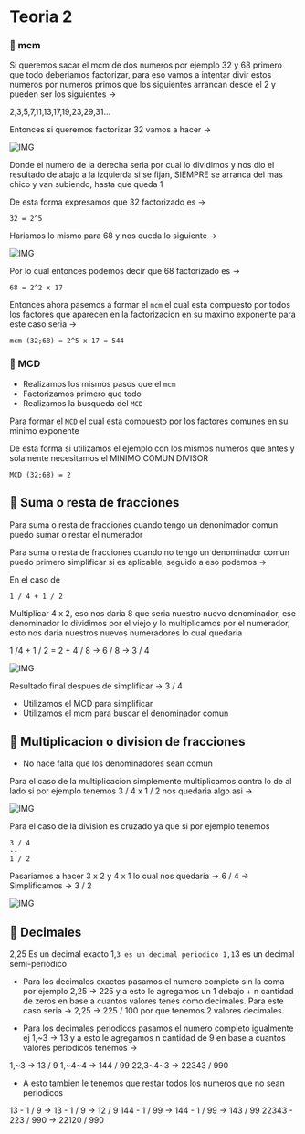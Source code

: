 # Teoria 2

### 🔢 mcm

Si queremos sacar el mcm de dos numeros por ejemplo 32 y 68 primero que todo deberiamos factorizar, para eso vamos a intentar divir estos numeros por numeros primos que los siguientes arrancan desde el 2 y pueden ser los siguientes ->

2,3,5,7,11,13,17,19,23,29,31...

Entonces si queremos factorizar 32 vamos a hacer ->

![IMG](https://i.imgur.com/uN5ObhP.png)

Donde el numero de la derecha seria por cual lo dividimos y nos dio el resultado de abajo a la izquierda si se fijan, SIEMPRE se arranca del mas chico y van subiendo, hasta que queda 1

De esta forma expresamos que 32 factorizado es ->

`32 = 2^5`

Hariamos lo mismo para 68 y nos queda lo siguiente ->

![IMG](https://i.imgur.com/P6GcpH1.png)

Por lo cual entonces podemos decir que 68 factorizado es ->

`68 = 2^2 x 17`

Entonces ahora pasemos a formar el `mcm` el cual esta compuesto por todos los factores que aparecen en la factorizacion en su maximo exponente para este caso seria ->

`mcm (32;68) = 2^5 x 17 = 544`

### 🔢 MCD

- Realizamos los mismos pasos que el `mcm`
- Factorizamos primero que todo
- Realizamos la busqueda del `MCD`

Para formar el `MCD` el cual esta compuesto por los factores comunes en su minimo exponente

De esta forma si utilizamos el ejemplo con los mismos numeros que antes y solamente necesitamos el MINIMO COMUN DIVISOR

`MCD (32;68) = 2`

## 🔢 Suma o resta de fracciones

Para suma o resta de fracciones cuando tengo un denonimador comun puedo sumar o restar el numerador

Para suma o resta de fracciones cuando no tengo un denominador comun puedo primero simplificar si es aplicable, seguido a eso podemos ->

En el caso de

```
1 / 4 + 1 / 2
```

Multiplicar 4 x 2, eso nos daria 8 que seria nuestro nuevo denominador, ese denominador lo dividimos por el viejo y lo multiplicamos por el numerador, esto nos daria nuestros nuevos numeradores lo cual quedaria

1 /4 + 1 / 2 = 2 + 4 / 8 -> 6 / 8 -> 3 / 4

![IMG](https://i.imgur.com/vGGu9OJ.png)

Resultado final despues de simplificar -> 3 / 4

- Utilizamos el MCD para simplificar
- Utilizamos el mcm para buscar el denominador comun

## 🔢 Multiplicacion o division de fracciones

- No hace falta que los denominadores sean comun

Para el caso de la multiplicacion simplemente multiplicamos contra lo de al lado si por ejemplo tenemos 3 / 4 x 1 / 2 nos quedaria algo asi ->

![IMG](https://i.imgur.com/2YcNnGx.png)

Para el caso de la division es cruzado ya que si por ejemplo tenemos

```
3 / 4
--
1 / 2
```

Pasariamos a hacer 3 x 2 y 4 x 1 lo cual nos quedaria -> 6 / 4 -> Simplificamos -> 3 / 2

![IMG](https://i.imgur.com/3rKhRSx.png)

## 🔢 Decimales

2,25 Es un decimal exacto
1,`3 es un decimal periodico
1,1`3 es un decimal semi-periodico

- Para los decimales exactos pasamos el numero completo sin la coma por ejemplo 2,25 -> 225 y a esto le agregamos un 1 debajo + n cantidad de zeros en base a cuantos valores tenes como decimales. Para este caso seria -> 2,25 -> 225 / 100 por que tenemos 2 valores decimales.

- Para los decimales periodicos pasamos el numero completo igualmente ej 1,~3 -> 13 y a esto le agregamos n cantidad de 9 en base a cuantos valores periodicos tenemos ->

1,~3 -> 13 / 9
1,~4~4 -> 144 / 99
22,3~4~3 -> 22343 / 990

- A esto tambien le tenemos que restar todos los numeros que no sean periodicos

13 - 1 / 9 -> 13 - 1 / 9 -> 12 / 9
144 - 1 / 99 -> 144 - 1 / 99 -> 143 / 99
22343 - 223 / 990 -> 22120 / 990
